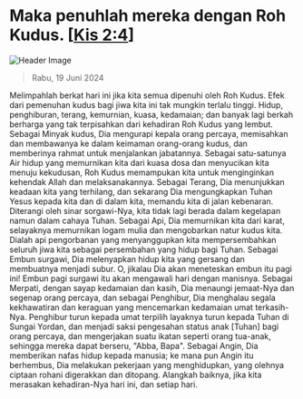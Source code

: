 
# Maka penuhlah mereka dengan Roh Kudus. [[Kis 2:4](http://alkitab.sabda.org/?Kis%202:4)]

![Header Image](https://alkitab.app/slice/sunrise.jpg)

> Rabu, 19 Juni 2024

Melimpahlah berkat hari ini jika kita semua dipenuhi oleh Roh Kudus. Efek dari pemenuhan kudus bagi jiwa kita ini tak mungkin terlalu tinggi. Hidup, penghiburan, terang, kemurnian, kuasa, kedamaian; dan banyak lagi berkah berharga yang tak terpisahkan dari kehadiran Roh Kudus yang lembut. Sebagai Minyak kudus, Dia mengurapi kepala orang percaya, memisahkan dan membawanya ke dalam keimaman orang-orang kudus, dan memberinya rahmat untuk menjalankan jabatannya. Sebagai satu-satunya Air hidup yang memurnikan kita dari kuasa dosa dan menyucikan kita menuju kekudusan, Roh Kudus memampukan kita untuk menginginkan kehendak Allah dan melaksanakannya. Sebagai Terang, Dia menunjukkan keadaan kita yang terhilang, dan sekarang Dia mengungkapkan Tuhan Yesus kepada kita dan di dalam kita, memandu kita di jalan kebenaran. Diterangi oleh sinar sorgawi-Nya, kita tidak lagi berada dalam kegelapan namun dalam cahaya Tuhan. Sebagai Api, Dia memurnikan kita dari karat, selayaknya memurnikan logam mulia dan mengobarkan natur kudus kita. Dialah api pengorbanan yang menyanggupkan kita mempersembahkan seluruh jiwa kita sebagai persembahan yang hidup bagi Tuhan. Sebagai Embun surgawi, Dia melenyapkan hidup kita yang gersang dan membuatnya menjadi subur. O, jikalau Dia akan meneteskan embun itu pagi ini! Embun pagi surgawi itu akan mengawali hari dengan manisnya. Sebagai Merpati, dengan sayap kedamaian dan kasih, Dia menaungi jemaat-Nya dan segenap orang percaya, dan sebagai Penghibur, Dia menghalau segala kekhawatiran dan keraguan yang mencemarkan kedamaian umat terkasih-Nya. Penghibur turun kepada umat terpilih layaknya turun kepada Tuhan di Sungai Yordan, dan menjadi saksi pengesahan status anak [Tuhan] bagi orang percaya, dan mengerjakan suatu ikatan seperti orang tua-anak, sehingga mereka dapat berseru, "Abba, Bapa". Sebagai Angin, Dia memberikan nafas hidup kepada manusia; ke mana pun Angin itu berhembus, Dia melakukan pekerjaan yang menghidupkan, yang olehnya ciptaan rohani digerakkan dan ditopang. Alangkah baiknya, jika kita merasakan kehadiran-Nya hari ini, dan setiap hari.
    